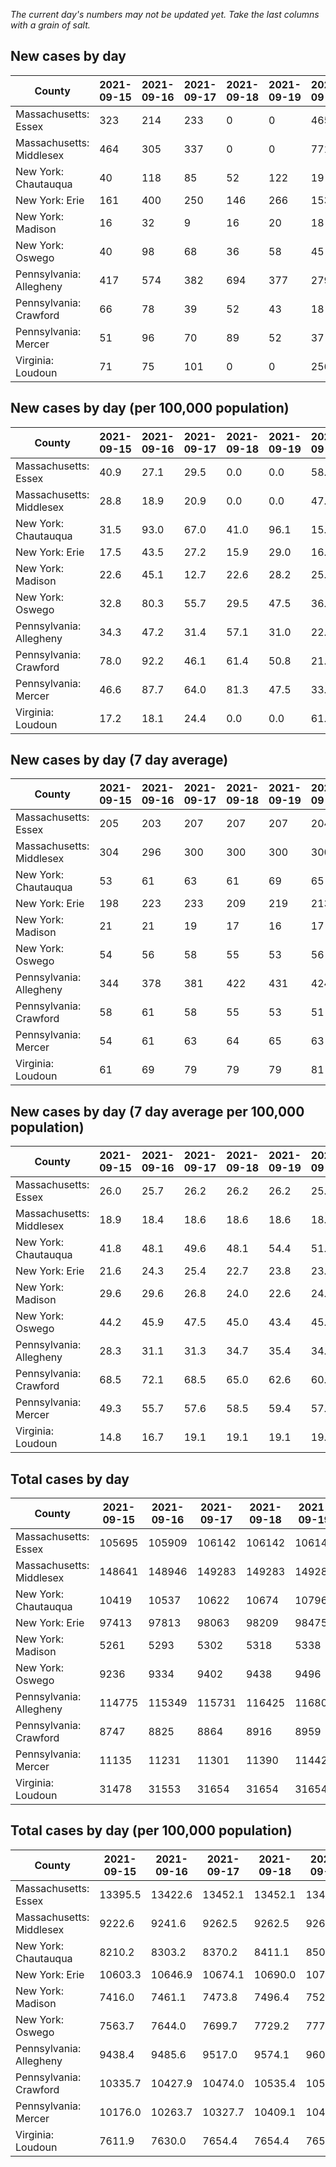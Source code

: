 _The current day's numbers may not be updated yet. Take the last columns with a grain of salt._
## New cases by day

| County | 2021-09-15 | 2021-09-16 | 2021-09-17 | 2021-09-18 | 2021-09-19 | 2021-09-20 | 2021-09-21 |
| --- | --- | --- | --- | --- | --- | --- | --- |
| Massachusetts: Essex | 323 | 214 | 233 | 0 | 0 | 465 |  |
| Massachusetts: Middlesex | 464 | 305 | 337 | 0 | 0 | 771 |  |
| New York: Chautauqua | 40 | 118 | 85 | 52 | 122 | 19 |  |
| New York: Erie | 161 | 400 | 250 | 146 | 266 | 153 |  |
| New York: Madison | 16 | 32 | 9 | 16 | 20 | 18 |  |
| New York: Oswego | 40 | 98 | 68 | 36 | 58 | 45 |  |
| Pennsylvania: Allegheny | 417 | 574 | 382 | 694 | 377 | 279 | 465 |
| Pennsylvania: Crawford | 66 | 78 | 39 | 52 | 43 | 18 | 74 |
| Pennsylvania: Mercer | 51 | 96 | 70 | 89 | 52 | 37 | 83 |
| Virginia: Loudoun | 71 | 75 | 101 | 0 | 0 | 256 | 102 |

## New cases by day (per 100,000 population)

| County | 2021-09-15 | 2021-09-16 | 2021-09-17 | 2021-09-18 | 2021-09-19 | 2021-09-20 | 2021-09-21 |
| --- | --- | --- | --- | --- | --- | --- | --- |
| Massachusetts: Essex | 40.9 | 27.1 | 29.5 | 0.0 | 0.0 | 58.9 |  |
| Massachusetts: Middlesex | 28.8 | 18.9 | 20.9 | 0.0 | 0.0 | 47.8 |  |
| New York: Chautauqua | 31.5 | 93.0 | 67.0 | 41.0 | 96.1 | 15.0 |  |
| New York: Erie | 17.5 | 43.5 | 27.2 | 15.9 | 29.0 | 16.7 |  |
| New York: Madison | 22.6 | 45.1 | 12.7 | 22.6 | 28.2 | 25.4 |  |
| New York: Oswego | 32.8 | 80.3 | 55.7 | 29.5 | 47.5 | 36.9 |  |
| Pennsylvania: Allegheny | 34.3 | 47.2 | 31.4 | 57.1 | 31.0 | 22.9 | 38.2 |
| Pennsylvania: Crawford | 78.0 | 92.2 | 46.1 | 61.4 | 50.8 | 21.3 | 87.4 |
| Pennsylvania: Mercer | 46.6 | 87.7 | 64.0 | 81.3 | 47.5 | 33.8 | 75.9 |
| Virginia: Loudoun | 17.2 | 18.1 | 24.4 | 0.0 | 0.0 | 61.9 | 24.7 |

## New cases by day (7 day average)

| County | 2021-09-15 | 2021-09-16 | 2021-09-17 | 2021-09-18 | 2021-09-19 | 2021-09-20 | 2021-09-21 |
| --- | --- | --- | --- | --- | --- | --- | --- |
| Massachusetts: Essex | 205 | 203 | 207 | 207 | 207 | 204 |  |
| Massachusetts: Middlesex | 304 | 296 | 300 | 300 | 300 | 300 |  |
| New York: Chautauqua | 53 | 61 | 63 | 61 | 69 | 65 |  |
| New York: Erie | 198 | 223 | 233 | 209 | 219 | 213 |  |
| New York: Madison | 21 | 21 | 19 | 17 | 16 | 17 |  |
| New York: Oswego | 54 | 56 | 58 | 55 | 53 | 56 |  |
| Pennsylvania: Allegheny | 344 | 378 | 381 | 422 | 431 | 424 | 455 |
| Pennsylvania: Crawford | 58 | 61 | 58 | 55 | 53 | 51 | 53 |
| Pennsylvania: Mercer | 54 | 61 | 63 | 64 | 65 | 63 | 68 |
| Virginia: Loudoun | 61 | 69 | 79 | 79 | 79 | 81 | 86 |

## New cases by day (7 day average per 100,000 population)

| County | 2021-09-15 | 2021-09-16 | 2021-09-17 | 2021-09-18 | 2021-09-19 | 2021-09-20 | 2021-09-21 |
| --- | --- | --- | --- | --- | --- | --- | --- |
| Massachusetts: Essex | 26.0 | 25.7 | 26.2 | 26.2 | 26.2 | 25.9 |  |
| Massachusetts: Middlesex | 18.9 | 18.4 | 18.6 | 18.6 | 18.6 | 18.6 |  |
| New York: Chautauqua | 41.8 | 48.1 | 49.6 | 48.1 | 54.4 | 51.2 |  |
| New York: Erie | 21.6 | 24.3 | 25.4 | 22.7 | 23.8 | 23.2 |  |
| New York: Madison | 29.6 | 29.6 | 26.8 | 24.0 | 22.6 | 24.0 |  |
| New York: Oswego | 44.2 | 45.9 | 47.5 | 45.0 | 43.4 | 45.9 |  |
| Pennsylvania: Allegheny | 28.3 | 31.1 | 31.3 | 34.7 | 35.4 | 34.9 | 37.4 |
| Pennsylvania: Crawford | 68.5 | 72.1 | 68.5 | 65.0 | 62.6 | 60.3 | 62.6 |
| Pennsylvania: Mercer | 49.3 | 55.7 | 57.6 | 58.5 | 59.4 | 57.6 | 62.1 |
| Virginia: Loudoun | 14.8 | 16.7 | 19.1 | 19.1 | 19.1 | 19.6 | 20.8 |

## Total cases by day

| County | 2021-09-15 | 2021-09-16 | 2021-09-17 | 2021-09-18 | 2021-09-19 | 2021-09-20 | 2021-09-21 |
| --- | --- | --- | --- | --- | --- | --- | --- |
| Massachusetts: Essex | 105695 | 105909 | 106142 | 106142 | 106142 | 106607 |  |
| Massachusetts: Middlesex | 148641 | 148946 | 149283 | 149283 | 149283 | 150054 |  |
| New York: Chautauqua | 10419 | 10537 | 10622 | 10674 | 10796 | 10815 |  |
| New York: Erie | 97413 | 97813 | 98063 | 98209 | 98475 | 98628 |  |
| New York: Madison | 5261 | 5293 | 5302 | 5318 | 5338 | 5356 |  |
| New York: Oswego | 9236 | 9334 | 9402 | 9438 | 9496 | 9541 |  |
| Pennsylvania: Allegheny | 114775 | 115349 | 115731 | 116425 | 116802 | 117081 | 117546 |
| Pennsylvania: Crawford | 8747 | 8825 | 8864 | 8916 | 8959 | 8977 | 9051 |
| Pennsylvania: Mercer | 11135 | 11231 | 11301 | 11390 | 11442 | 11479 | 11562 |
| Virginia: Loudoun | 31478 | 31553 | 31654 | 31654 | 31654 | 31910 | 32012 |

## Total cases by day (per 100,000 population)

| County | 2021-09-15 | 2021-09-16 | 2021-09-17 | 2021-09-18 | 2021-09-19 | 2021-09-20 | 2021-09-21 |
| --- | --- | --- | --- | --- | --- | --- | --- |
| Massachusetts: Essex | 13395.5 | 13422.6 | 13452.1 | 13452.1 | 13452.1 | 13511.1 |  |
| Massachusetts: Middlesex | 9222.6 | 9241.6 | 9262.5 | 9262.5 | 9262.5 | 9310.3 |  |
| New York: Chautauqua | 8210.2 | 8303.2 | 8370.2 | 8411.1 | 8507.3 | 8522.3 |  |
| New York: Erie | 10603.3 | 10646.9 | 10674.1 | 10690.0 | 10718.9 | 10735.6 |  |
| New York: Madison | 7416.0 | 7461.1 | 7473.8 | 7496.4 | 7524.6 | 7549.9 |  |
| New York: Oswego | 7563.7 | 7644.0 | 7699.7 | 7729.2 | 7776.7 | 7813.5 |  |
| Pennsylvania: Allegheny | 9438.4 | 9485.6 | 9517.0 | 9574.1 | 9605.1 | 9628.0 | 9666.3 |
| Pennsylvania: Crawford | 10335.7 | 10427.9 | 10474.0 | 10535.4 | 10586.2 | 10607.5 | 10694.9 |
| Pennsylvania: Mercer | 10176.0 | 10263.7 | 10327.7 | 10409.1 | 10456.6 | 10490.4 | 10566.2 |
| Virginia: Loudoun | 7611.9 | 7630.0 | 7654.4 | 7654.4 | 7654.4 | 7716.3 | 7741.0 |
